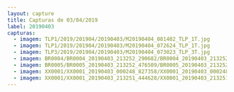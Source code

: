 ```yaml
---
layout: capture
title: Capturas de 03/04/2019
label: 20190403
capturas:
  - imagem: TLP1/2019/201904/20190403/M20190404_081402_TLP_1T.jpg
  - imagem: TLP1/2019/201904/20190403/M20190404_072624_TLP_1T.jpg
  - imagem: TLP3/2019/201904/20190403/M20190404_073023_TLP_3T.jpg
  - imagem: BR0004/BR0004_20190403_213252_290682/BR0004_20190403_213252_290682_stack_32_meteors.jpg
  - imagem: BR0005/BR0005_20190403_213252_476509/BR0005_20190403_213252_476509_stack_1_meteors.jpg
  - imagem: XX0001/XX0001_20190403_000248_827358/XX0001_20190403_000248_827358_stack_2_meteors.jpg
  - imagem: XX0001/XX0001_20190403_213251_444628/XX0001_20190403_213251_444628_stack_2_meteors.jpg
---
```

